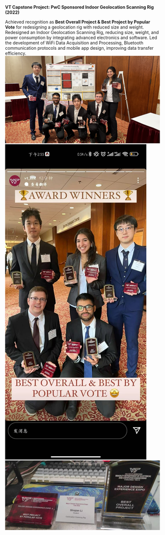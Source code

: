 **VT Capstone Project: PwC Sponsored Indoor Geolocation Scanning Rig (2022)**

 Achieved recognition as **Best Overall Project & Best Project by Popular Vote** for redesigning a geolocation
 rig with reduced size and weight. Redesigned an Indoor Geolocation Scanning Rig, reducing size, weight,
 and power consumption by integrating advanced electronics and software. Led the development of WiFi Data Acquisition and Processing,
 Bluetooth communication protocols and mobile app design, improving data transfer efficiency.
![image](https://github.com/LXWHX/PWC-Geolocation-Scanning-Rig/blob/main/IMG_0116.jpg)
![image](https://github.com/LXWHX/PWC-Geolocation-Scanning-Rig/blob/main/393fd03f6771d3fa0a6c1f0905b4ca5.jpg)
![image](https://github.com/LXWHX/PWC-Geolocation-Scanning-Rig/blob/main/92b6ed4dc33365b4bad82fecc5b7930.jpg)
